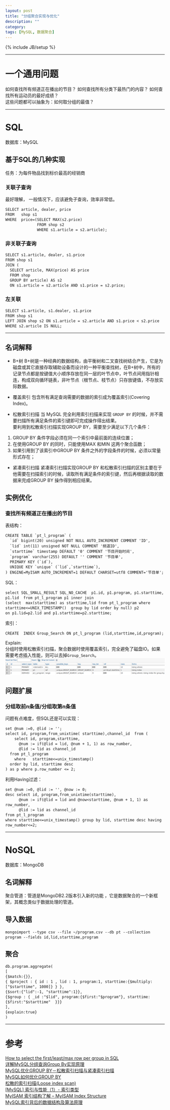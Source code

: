 ```yaml
---
layout: post
title: "分组聚合实现与优化"
description: ""
category: 
tags: [MySQL, 数据聚合]
---
```

{% include JB/setup %}

---

# 一个通用问题

如何查找所有频道正在播出的节目？ 如何查找所有分类下最热门的内容？ 如何查找所有运动员的最好成绩？  
这些问题都可以抽象为：如何取分组的最值？

---

# SQL

数据库：MySQL

## 基于SQL的几种实现

任务：为每件物品找到标价最高的经销商

### 关联子查询

最好理解， 一般情况下，应该避免子查询，效率非常低。

    SELECT article, dealer, price
    FROM   shop s1
    WHERE  price=(SELECT MAX(s2.price)
                  FROM shop s2
                  WHERE s1.article = s2.article);

### 非关联子查询

    SELECT s1.article, dealer, s1.price
    FROM shop s1
    JOIN (
      SELECT article, MAX(price) AS price
      FROM shop
      GROUP BY article) AS s2
      ON s1.article = s2.article AND s1.price = s2.price;

### 左关联

    SELECT s1.article, s1.dealer, s1.price
    FROM shop s1
    LEFT JOIN shop s2 ON s1.article = s2.article AND s1.price < s2.price
    WHERE s2.article IS NULL;

---

## 名词解释

* B+树
B+树是一种经典的数据结构，由平衡树和二叉查找树结合产生，它是为磁盘或其它直接存取辅助设备而设计的一种平衡查找树，在B+树中，所有的记录节点都是按键值大小顺序存放在同一层的叶节点中，叶节点间用指针相连，构成双向循环链表，非叶节点（根节点、枝节点）只存放键值，不存放实际数据。

* 覆盖索引
包含所有满足查询需要的数据的索引成为覆盖索引(Covering Index)。

* 松散索引扫描
当 MySQL 完全利用索引扫描来实现 `GROUP BY` 的时候，并不需要扫描所有满足条件的索引键即可完成操作得出结果。  
要利用到松散索引扫描实现GROUP BY，需要至少满足以下几个条件：  
1. GROUP BY 条件字段必须在同一个索引中最前面的连续位置；
2. 在使用GROUP BY 的同时，只能使用MAX 和MIN 这两个聚合函数；
3. 如果引用到了该索引中GROUP BY 条件之外的字段条件的时候，必须以常量形式存在；

* 紧凑索引扫描
紧凑索引扫描实现GROUP BY 和松散索引扫描的区别主要在于他需要在扫描索引的时候，读取所有满足条件的索引键，然后再根据读取的数据来完成GROUP BY 操作得到相应结果。

## 实例优化

### 查找所有频道正在播出的节目

表结构：

    CREATE TABLE `pt_l_program` (
      `id` bigint(20) unsigned NOT NULL AUTO_INCREMENT COMMENT 'ID',
      `lid` int(11) unsigned NOT NULL COMMENT '频道ID',
      `starttime` timestamp DEFAULT '0' COMMENT '节目开始时间',
      `program` varchar(255) DEFAULT '' COMMENT '节目单',
      PRIMARY KEY (`id`),
      UNIQUE KEY `unique` (`lid`,`starttime`),
    ) ENGINE=MyISAM AUTO_INCREMENT=1 DEFAULT CHARSET=utf8 COMMENT='节目单';

SQL：

    select SQL_SMALL_RESULT SQL_NO_CACHE  p1.id, p1.program, p1.starttime, p1.lid  from pt_l_program p1 inner join 
    (select  max(starttime) as starttime,lid from pt_l_program where starttime<=UNIX_TIMESTAMP()  group by lid order by null) p2 
    on p1.lid=p2.lid and p1.starttime=p2.starttime;

索引：

    CREATE  INDEX Group_Search ON pt_l_program (lid,starttime,id,program);

Explain:  
分组时使用松散索引扫描，聚合数据时使用覆盖索引，完全避免了磁盘IO。如果需要考虑插入性能，则可以去掉`Group_Search`。
![](/assets/image/20141214001406.png)

## 问题扩展

### 分组取前n条值/分组取第n条值

问题有点难度，但SQL还是可以实现：

    set @num :=0, @lid := '';
    select id, program,from_unixtime( starttime),channel_id  from (
    	select id, program,starttime,
          @num := if(@lid = lid, @num + 1, 1) as row_number,
          @lid := lid as channel_id
      from pt_l_program
    	where   starttime<=unix_timestamp()
      order by lid, starttime desc 
    ) as p where p.row_number <= 2;

利用Having过滤：

    set @num :=0, @lid := '', @now := 0;
    desc select id, program,from_unixtime(starttime),
          @num := if(@lid = lid and @now<starttime, @num + 1, 1) as row_number,
          @lid := lid as channel_id
    from pt_l_program
    where starttime<=unix_timestamp() group by lid, starttime desc having row_number<=2;

---

# NoSQL

数据库：MongoDB

## 名词解释

聚合管道：管道是MongoDB2.2版本引入新的功能 ，它是数据聚合的一个新框架，其概念类似于数据处理的管道。

## 导入数据

    mongoimport --type csv --file ~/program.csv --db pt --collection program --fields id,lid,starttime,program

## 聚合

    db.program.aggregate(
    [
    {$match:{}},
    { $project : { id : 1 , lid : 1, program:1, starttime:{$multiply:["$starttime", 1000]} } },
    {$sort:{"lid":-1, "starttime":1}},
    {$group : { _id :"$lid", program:{$first:"$program"}, starttime:{$first:"$starttime"  }}}
    ],
    {explain:true}
    )

---

# 参考
[How to select the first/least/max row per group in SQL](http://www.xaprb.com/blog/2006/12/07/how-to-select-the-firstleastmax-row-per-group-in-sql/)  
[详解MySQL分组查询Group By实现原理](http://www.51testing.com/html/52/n-229952.html)  
[MySQL优化GROUP BY－松散索引扫描与紧凑索引扫描](http://www.cnmiss.cn/?p=373)  
[MySQL如何优化GROUP BY](http://www.iteedu.com//database/mysql/mysqlmanualcn/optimization/group-by-optimization.php)  
[松散的索引扫描(Loose index scan)](http://www.coder4.com/archives/1344)  
[[MySQL] 索引与性能（1）- 索引类型](http://blog.csdn.net/dbanote/article/details/9083109)  
[MyISAM 索引结构了解 – MyISAM Index Structure](http://www.cnblogs.com/Arlen/articles/1751227.html)  
[MySQL索引背后的数据结构及算法原理](http://blog.codinglabs.org/articles/theory-of-mysql-index.html)  


